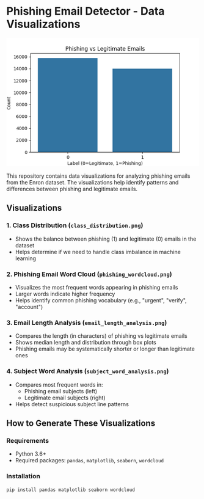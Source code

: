 # Phishing Email Detector - Data Visualizations

![Phishing vs Legitimate Emails](class_distribution.png)

This repository contains data visualizations for analyzing phishing emails from the Enron dataset. The visualizations help identify patterns and differences between phishing and legitimate emails.

## Visualizations

### 1. Class Distribution (`class_distribution.png`)
- Shows the balance between phishing (1) and legitimate (0) emails in the dataset
- Helps determine if we need to handle class imbalance in machine learning

### 2. Phishing Email Word Cloud (`phishing_wordcloud.png`)
- Visualizes the most frequent words appearing in phishing emails
- Larger words indicate higher frequency
- Helps identify common phishing vocabulary (e.g., "urgent", "verify", "account")

### 3. Email Length Analysis (`email_length_analysis.png`)
- Compares the length (in characters) of phishing vs legitimate emails
- Shows median length and distribution through box plots
- Phishing emails may be systematically shorter or longer than legitimate ones

### 4. Subject Word Analysis (`subject_word_analysis.png`)
- Compares most frequent words in:
  - Phishing email subjects (left)
  - Legitimate email subjects (right)
- Helps detect suspicious subject line patterns

## How to Generate These Visualizations

### Requirements
- Python 3.6+
- Required packages: `pandas`, `matplotlib`, `seaborn`, `wordcloud`

### Installation
```bash
pip install pandas matplotlib seaborn wordcloud
